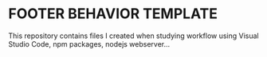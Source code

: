# FOOTER BEHAVIOR TEMPLATE

This repository contains files I created when studying workflow using Visual Studio Code, npm packages, nodejs webserver...